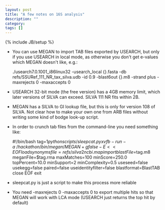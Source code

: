 ```yaml
---
layout: post
title: "A few notes on 16S analysis"
description: ""
category: 
tags: []
---
```

{% include JB/setup %}

*   You can use MEGAN to import TAB files exported by USEARCH, but only if you use USEARCH in local mode, as otherwise you don't get e-values which MEGAN doesn't like, e.g.:
  
	./usearch7.0.1001_i86linux32 -usearch_local {}.fasta -db refs/SSURef_111_NR_tax_silva.udb -id 0.9 -blast6out {}.m8 -strand plus -maxrejects 0 -maxaccepts 0

*   USEARCH 32-bit mode (the free version) has a 4GB memory limit, which later versions of SILVA can exceed. SILVA 111 NR fits within 2B.

*   MEGAN has a SILVA to GI lookup file, but this is only for version 108 of SILVA. Not clear how to make your own one from ARB files without writing some kind of bodge look-up script.

*   In order to crunch tab files from the command-line you need something like:

	#!/bin/bash
	tag=$1
	python scripts/sleepcat.py xvfb-run -a ~/hackathon/bin/megan/MEGAN +g false -E <<EOF
	load synonymsfile=refs/silva2ncbi.map
	import blastFile=$tag.m8 meganFile=$tag.rma maxMatches=100 minScore=250.0 topPercent=10.0 minSupport=2 minComplexity=0.5 useseed=false usekegg=false paired=false useidentityfilter=false blastformat=BlastTAB
	close
	EOF
	exit

*   sleepcat.py is just a script to make this process more reliable

*   You need -maxrejects 0 -maxaccepts 0 to export multiple hits so that MEGAN will work with LCA mode (USEARCH just returns the top hit by default)

 


